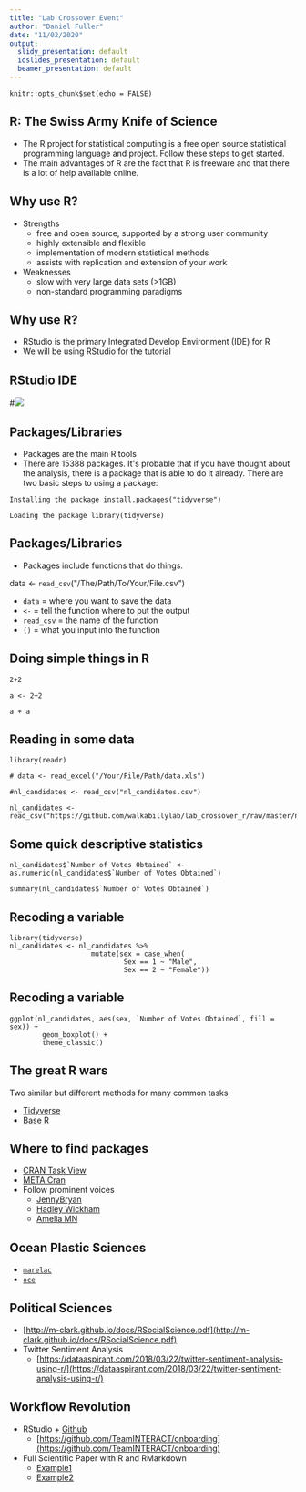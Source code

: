 ```yaml
---
title: "Lab Crossover Event"
author: "Daniel Fuller"
date: "11/02/2020"
output:
  slidy_presentation: default
  ioslides_presentation: default
  beamer_presentation: default
---
```


```{r setup, include=FALSE}
knitr::opts_chunk$set(echo = FALSE)
```

## R: The Swiss Army Knife of Science

- The R project for statistical computing is a free open source statistical programming language and project. Follow these steps to get started. 
- The main advantages of R are the fact that R is freeware and that there is a lot of help available online.

## Why use R?

- Strengths
    - free and open source, supported by a strong user community
    - highly extensible and flexible
    - implementation of modern statistical methods
    - assists with replication and extension of your work
- Weaknesses
    - slow with very large data sets (>1GB)
    - non-standard programming paradigms

## Why use R?

- RStudio is the primary Integrated Develop Environment (IDE) for R
- We will be using RStudio for the tutorial 

## RStudio IDE

#![](create_new_content.gif)

## Packages/Libraries

- Packages are the main R tools
- There are 15388 packages. It's probable that if you have thought about the analysis, there is a package that is able to do it already. There are two basic steps to using a package:

`Installing the package install.packages("tidyverse")`

`Loading the package library(tidyverse)`

## Packages/Libraries

- Packages include functions that do things. 

data <- `read_csv`("/The/Path/To/Your/File.csv")   

- `data` = where you want to save the data
- `<-` = tell the function where to put the output
- `read_csv` = the name of the function
- `()` = what you input into the function

## Doing simple things in R


```{r}
2+2

a <- 2+2

a + a
```

## Reading in some data

```{r}
library(readr)

# data <- read_excel("/Your/File/Path/data.xls⁩")

#nl_candidates <- read_csv("nl_candidates.csv")

nl_candidates <- read_csv("https://github.com/walkabillylab/lab_crossover_r/raw/master/nl_candidates.csv")
```

## Some quick descriptive statistics

```{r}
nl_candidates$`Number of Votes Obtained` <- as.numeric(nl_candidates$`Number of Votes Obtained`)

summary(nl_candidates$`Number of Votes Obtained`)
```

## Recoding a variable

```{r}
library(tidyverse)
nl_candidates <- nl_candidates %>%
                    mutate(sex = case_when(
                            Sex == 1 ~ "Male",
                            Sex == 2 ~ "Female"))
```

## Recoding a variable
```{r}
ggplot(nl_candidates, aes(sex, `Number of Votes Obtained`, fill = sex)) + 
        geom_boxplot() +  
        theme_classic()
```


## The great R wars

Two similar but different methods for many common tasks  

- [Tidyverse](https://www.tidyverse.org/)
- [Base R](https://tavareshugo.github.io/data_carpentry_extras/base-r_tidyverse_equivalents/base-r_tidyverse_equivalents.html)

## Where to find packages

- [CRAN Task View](https://cran.r-project.org/web/views/)
- [META Cran](https://www.r-pkg.org/)
- Follow prominent voices
    - [JennyBryan](https://twitter.com/JennyBryan)
    - [Hadley Wickham](https://twitter.com/hadleywickham)
    - [Amelia MN](https://twitter.com/AmeliaMN)
    
## Ocean Plastic Sciences

- [`marelac`](https://cran.r-project.org/web/packages/marelac/index.html)
- [`oce`](https://cran.r-project.org/web/packages/oce/)

## Political Sciences

- [http://m-clark.github.io/docs/RSocialScience.pdf](http://m-clark.github.io/docs/RSocialScience.pdf)
- Twitter Sentiment Analysis
    - [https://dataaspirant.com/2018/03/22/twitter-sentiment-analysis-using-r/](https://dataaspirant.com/2018/03/22/twitter-sentiment-analysis-using-r/)

## Workflow Revolution

- RStudio + [Github](https://happygitwithr.com/)
    - [https://github.com/TeamINTERACT/onboarding](https://github.com/TeamINTERACT/onboarding)
- Full Scientific Paper with R and RMarkdown
    - [Example1](https://libscie.github.io/rmarkdown-workshop/handout.html)
    - [Example2](https://daijiang.name/en/2017/04/05/writing-academic-papers-with-rmarkdown/)


